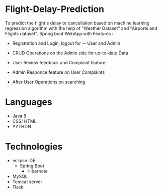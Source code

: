 # Flight-Delay-Prediction

  To predict the flight's delay or cancellation based on machine learning regression algorithm with the help of "Weather Dataset" and "Airports and Flights dataset".
  Spring boot WebApp with Features :
 * Registration and Login, logout for -- User and Admin
 
 * CRUD Operations on the Admin side for up-to-date Data
 
 * User Review feedback and Complaint feature
 
 * Admin Responce feature on User Complaints
 
 * After User Operations on searching       

# Languages

- Java 8
- CSS/ HTML
- PYTHON

 # Technologies
 
- eclipse IDE 
   - Spring Boot 
      - Hibernate
- MySQL
- Tomcat server
- Flask
